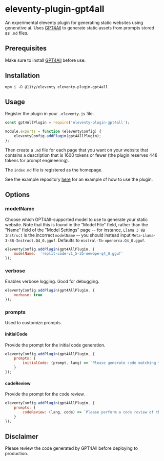 # eleventy-plugin-gpt4all

An experimental eleventy plugin for generating static websites using generative ai. Uses [GPT4All](https://gpt4all.io/index.html) to generate static assets from prompts stored as `.md` files.

## Prerequisites

Make sure to install [GPT4All](https://gpt4all.io/index.html) before use.

## Installation

```shell
npm i -D @11ty/eleventy eleventy-plugin-gpt4all
```

## Usage

Register the plugin in your `.eleventy.js` file.

```js
const gpt4AllPlugin = require('eleventy-plugin-gpt4all');

module.exports = function (eleventyConfig) {
    eleventyConfig.addPlugin(gpt4AllPlugin);
};
```

Then create a `.md` file for each page that you want on your website that contains a description that is 1600 tokens or fewer (the plugin reserves 448 tokens for prompt engineering).

The `index.md` file is registered as the homepage.

See the example repository [here](https://github.com/doug-wade/eleventy-plugin-gpt4all-example) for an example of how to use the plugin.

## Options

### modelName

Choose which GPT4All-supported model to use to generate your static website. Note that this is found in the "Model File" field, rather than the "Name" field of the "Model Settings" page -- for instance, `Llama 3 8B Instruct` is the incorrect `modelName` -- you should instead input `Meta-Llama-3-8B-Instruct.Q4_0.gguf`. Defaults to `mistral-7b-openorca.Q4_0.gguf`.

```javascript
eleventyConfig.addPlugin(gpt4AllPlugin, { 
    modelName:  'replit-code-v1_5-3b-newbpe-q4_0.gguf'
});
```

### verbose

Enables verbose logging. Good for debugging.

```javascript
eleventyConfig.addPlugin(gpt4AllPlugin, { 
    verbose: true 
});
```

### prompts

Used to customize prompts.

#### initialCode

Provide the prompt for the initial code generation.

```javascript
eleventyConfig.addPlugin(gpt4AllPlugin, { 
    prompts: {
        initialCode: (prompt, lang) => `Please generate code matching the prompt ${prompt} in the language ${lang}`
    }
});
```

#### codeReview

Provide the prompt for the code review.

```javascript
eleventyConfig.addPlugin(gpt4AllPlugin, { 
    prompts: {
        codeReview: (lang, code) => `Please perform a code review of the code ${code} in the language ${lang}`
    }
});
```

## Disclaimer

Please review the code generated by GPT4All before deploying to production.
